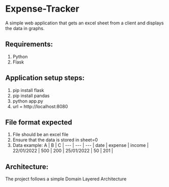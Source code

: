 # Expense-Tracker
A simple web application that gets an excel sheet from a client and displays the data in graphs.

## Requirements:
1. Python
2. Flask

## Application setup steps:
1. pip install flask
2. pip install pandas
3. python app.py
4. url = http://localhost:8080

## File format expected
1. File should be an excel file
2. Ensure that the data is stored in sheet=0
3. Data example:
A        |    B       |    C     |
---      |   ---      |   ---    |
date      |  expense   |  income  |
22/01/2022   |   500      |   200    |
25/01/2022   |   50       |   201    |


## Architecture:
The project follows a simple Domain Layered Architecture